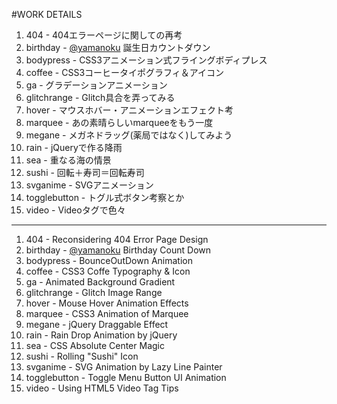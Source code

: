 #WORK DETAILS
 
1. 404 - 404エラーページに関しての再考
1. birthday - [@yamanoku](http://yamanoku.github.io) 誕生日カウントダウン   
1. bodypress - CSS3アニメーション式フライングボディプレス
1. coffee - CSS3コーヒータイポグラフィ＆アイコン
1. ga - グラデーションアニメーション  
1. glitchrange - Glitch具合を弄ってみる
1. hover - マウスホバー・アニメーションエフェクト考 
1. marquee - あの素晴らしいmarqueeをもう一度
1. megane - メガネドラッグ(薬局ではなく)してみよう
1. rain - jQueryで作る降雨
1. sea - 重なる海の情景 
1. sushi - 回転＋寿司＝回転寿司
1. svganime - SVGアニメーション
1. togglebutton - トグル式ボタン考察とか
1. video - Videoタグで色々

***

1. 404 - Reconsidering 404 Error Page Design
1. birthday - [@yamanoku](http://yamanoku.github.io) Birthday Count Down   
1. bodypress - BounceOutDown Animation
1. coffee - CSS3 Coffe Typography & Icon 
1. ga - Animated Background Gradient  
1. glitchrange - Glitch Image Range
1. hover - Mouse Hover Animation Effects 
1. marquee - CSS3 Animation of Marquee
1. megane - jQuery Draggable Effect 
1. rain - Rain Drop Animation by jQuery
1. sea - CSS Absolute Center Magic 
1. sushi - Rolling "Sushi" Icon
1. svganime - SVG Animation by Lazy Line Painter
1. togglebutton - Toggle Menu Button UI Animation 
1. video - Using HTML5 Video Tag Tips